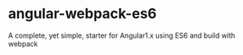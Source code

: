 # angular-webpack-es6
A complete, yet simple, starter for Angular1.x using ES6 and build with webpack
